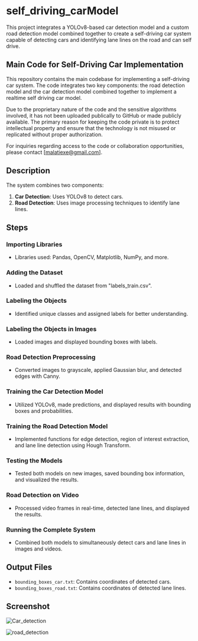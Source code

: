 # self_driving_carModel
This project integrates a YOLOv8-based car detection model and a custom road detection model combined together to create a self-driving car system capable of detecting cars and identifying lane lines on the road and can self drive.

## Main Code for Self-Driving Car Implementation

This repository contains the main codebase for implementing a self-driving car system. The code integrates two key components: the road detection model and the car detection model combined together to implement a realtime self driving car model. 

Due to the proprietary nature of the code and the sensitive algorithms involved, it has not been uploaded publically to GitHub or made publicly available. The primary reason for keeping the code private is to protect intellectual property and ensure that the technology is not misused or replicated without proper authorization.

For inquiries regarding access to the code or collaboration opportunities, please contact [malatiexe@gmail.com].

## Description

The system combines two components:
1. **Car Detection**: Uses YOLOv8 to detect cars.
2. **Road Detection**: Uses image processing techniques to identify lane lines.

## Steps

### Importing Libraries
- Libraries used: Pandas, OpenCV, Matplotlib, NumPy, and more.

### Adding the Dataset
- Loaded and shuffled the dataset from "labels_train.csv".

### Labeling the Objects
- Identified unique classes and assigned labels for better understanding.

### Labeling the Objects in Images
- Loaded images and displayed bounding boxes with labels.

### Road Detection Preprocessing
- Converted images to grayscale, applied Gaussian blur, and detected edges with Canny.

### Training the Car Detection Model
- Utilized YOLOv8, made predictions, and displayed results with bounding boxes and probabilities.

### Training the Road Detection Model
- Implemented functions for edge detection, region of interest extraction, and lane line detection using Hough Transform.

### Testing the Models
- Tested both models on new images, saved bounding box information, and visualized the results.

### Road Detection on Video
- Processed video frames in real-time, detected lane lines, and displayed the results.

### Running the Complete System
- Combined both models to simultaneously detect cars and lane lines in images and videos.

## Output Files
- `bounding_boxes_car.txt`: Contains coordinates of detected cars.
- `bounding_boxes_road.txt`: Contains coordinates of detected lane lines.

## Screenshot

![Car_detection](https://github.com/BelieveItsreal/self_driving_carModel/assets/96502713/b1788f21-d948-46c4-84cc-9590abbd36db)

![road_detection](https://github.com/BelieveItsreal/self_driving_carModel/assets/96502713/12c6f4bf-2a94-4fed-bb5f-3afad4b4df5b)
